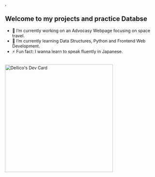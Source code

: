 <!--
- 👯 I’m looking to collaborate on ..
- 🤔 I’m looking for help with ..

- 💬 Ask me about 
- 📫 How to reach me: -->,
## Welcome to my projects and practice Databse 

- 🔭 I’m currently working on an Advocasy Webpage focusing on space travel.
- 🌱 I’m currently learning Data Structures, Python and Frontend Web Development.
- ⚡ Fun fact: I wanna learn to speak fluently in Japanese.

##
<a href="https://app.daily.dev/dellico"><img src="https://api.daily.dev/devcards/v2/YiXpNIRxKQQMlS74WoqSG.png?type=default&r=yle" width="356" alt="Dellico's Dev Card"/></a>

##




